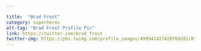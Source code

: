 ```yaml
---

title:  "Brad Frost"
category: superheros
alt-tag: "Brad Frost Profile Pic"
link: https://twitter.com/brad_frost
twitter-img: https://pbs.twimg.com/profile_images/499941427820769281/8tYwgR5r_400x400.png
---
```

